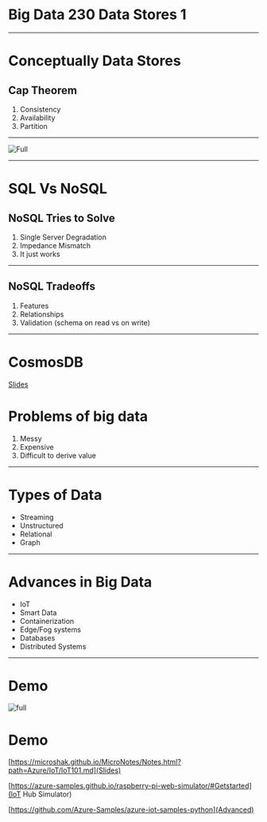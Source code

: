 # Big Data 230 Data Stores 1



---
# Conceptually Data Stores
## Cap Theorem
1. Consistency
2. Availability
3. Partition 

---

![Full](https://microshak.github.io/MicroNotes/Images/Cap.png)

---

# SQL Vs NoSQL
## NoSQL Tries to Solve
1. Single Server Degradation
1. Impedance Mismatch
1. It just works

---

## NoSQL Tradeoffs
1. Features
1. Relationships
4. Validation (schema on read vs on write)

---
# CosmosDB
[Slides]([https://microshak.github.io/MicroNotes/Notes.html?path=Azure/cosmosDB.md](Slides))



# Problems of big data
1. Messy
2. Expensive
3. Difficult to derive value

---

# Types of Data
* Streaming
* Unstructured
* Relational
* Graph

---

# Advances in Big Data
* IoT
* Smart Data
* Containerization
* Edge/Fog systems
* Databases
* Distributed Systems
 
---
# Demo 
![full](https://microshak.github.io/MicroNotes/Images/week1.png)


# Demo

[https://microshak.github.io/MicroNotes/Notes.html?path=Azure/IoT/IoT101.md](Slides)

[https://azure-samples.github.io/raspberry-pi-web-simulator/#Getstarted](IoT Hub Simulator)

[https://github.com/Azure-Samples/azure-iot-samples-python](Advanced)



